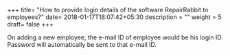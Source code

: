 +++
title= "How to provide login details of the software RepairRabbit to employees?"
date= 2018-01-17T18:07:42+05:30
description = ""
weight = 5
draft= false
+++


On adding a new employee, the e-mail ID of employee would be his login ID. Password will automatically be sent to that e-mail ID.

